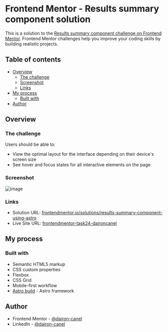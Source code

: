 # Frontend Mentor - Results summary component solution

This is a solution to the [Results summary component challenge on Frontend Mentor](https://www.frontendmentor.io/challenges/results-summary-component-CE_K6s0maV). Frontend Mentor challenges help you improve your coding skills by building realistic projects. 

## Table of contents

- [Overview](#overview)
  - [The challenge](#the-challenge)
  - [Screenshot](#screenshot)
  - [Links](#links)
- [My process](#my-process)
  - [Built with](#built-with)
- [Author](#author)


## Overview

### The challenge

Users should be able to:

- View the optimal layout for the interface depending on their device's screen size
- See hover and focus states for all interactive elements on the page

### Screenshot

![image](https://github.com/dairon-canel/astro-results-summary-component/assets/98697567/2023c37a-b81c-4cbe-92b6-52a998888d38)

### Links

- Solution URL: [frontendmentor.io/solutions/results-summary-component-using-astro](https://www.frontendmentor.io/solutions/results-summary-component-using-astro-MtByTFGxLC)
- Live Site URL: [frontendmentor-task24-daironcanel](https://frontendmentor-task24-daironcanel.netlify.app/)

## My process

### Built with

- Semantic HTML5 markup
- CSS custom properties
- Flexbox
- CSS Grid
- Mobile-first workflow
- [Astro build](https://astro.build/) - Astro framework


## Author

- Frontend Mentor - [@dairon-canel](https://www.frontendmentor.io/profile/RyuzakCoder)
- LinkedIn - [@dairon-canel](https://www.linkedin.com/in/dairon-canel)

